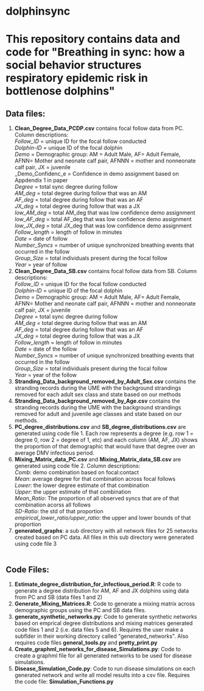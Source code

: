 # dolphinsync

# This repository contains data and code for "Breathing in sync: how a social behavior structures respiratory epidemic risk in bottlenose dolphins"

## Data files:</br>

1. **Clean_Degree_Data_PCDP.csv** contains focal follow data from PC. Column descriptions: </br>
   _Follow_ID_ = unique ID for the focal follow conducted</br>
   _Dolphin-ID_ = unique ID of the focal dolphin</br>
   _Demo_ = Demographic group: AM = Adult Male, AF= Adult Female, AFNN= Mother and neonate calf pair, AFNNN = mother and nonneonate calf pair, JX = juvenile</br>
   _Demo_Confidenc_e = Confidence in demo assignment based on Appdendix 1 in paper</br>
   _Degree_ = total sync degree during follow</br>
   _AM_deg_ = total degree during follow that was an AM</br>
   _AF_deg_ = total degree during follow that was an AF</br>
   _JX_deg_ = total degree during follow that was a JX</br>
   _low_AM_deg_ = total AM_deg that was low confidence demo assignment</br>
   _low_AF_deg_ = total AF_deg that was low confidence demo assignment</br>
   _low_JX_deg_ = total JX_deg that was low confidence demo assignment</br>
   _Follow_length_ = length of follow in minutes</br>
   _Date_ = date of follow</br>
   _Number_Syncs_ = number of unique synchronized breathing events that occurred in the follow</br>
   _Group_Size_ = total individuals present during the focal follow</br>
   _Year_ = year of follow</br>
2. **Clean_Degree_Data_SB.csv** contains focal follow data from SB. Column descriptions:</br>
   _Follow_ID_ = unique ID for the focal follow conducted</br>
   _Dolphin-ID_ = unique ID of the focal dolphin</br>
   _Demo_ = Demographic group: AM = Adult Male, AF= Adult Female, AFNN= Mother and neonate calf pair, AFNNN = mother and nonneonate calf pair, JX = juvenile</br>
   _Degree_ = total sync degree during follow</br>
   _AM_deg_ = total degree during follow that was an AM</br>
   _AF_deg_ = total degree during follow that was an AF</br>
   _JX_deg_ = total degree during follow that was a JX</br>
   _Follow_length_ = length of follow in minutes</br>
   _Date_ = date of the follow </br>
   _Number_Syncs_ = number of unique synchronized breathing events that occurred in the follow </br>
   _Group_Size_ = total individuals present during the focal follow</br>
   _Year_ = year of the follow </br>
3. **Stranding_Data_background_removed_by_Adult_Sex.csv** contains the stranding records during the UME with the background strandings removed for each adult sex class and state based on our methods</br>
4. **Stranding_Data_background_removed_by_Age.csv** contains the stranding records during the UME with the background strandings removed for adult and juvenile age classes and state based on our methods.</br>
5. **PC_degree_distributions.csv** and **SB_degree_distributions.csv** are generated using code file 1. Each row represents a degree (e.g. row 1 = degree 0, row 2 = degree of 1, etc) and each column (AM, AF, JX) shows the proportion of that demographic that would have that degree over an average DMV infectious period.</br>
6. **Mixing_Matrix_data_PC.csv** and  **Mixing_Matrix_data_SB.csv** are generated using code file 2. Column descriptions:</br>
   _Comb_: demo combination based on focal:contact</br>
   _Mean_: average degree for that combination across focal follows</br>
   _Lower_: the lower degree estimate of that combination</br>
   _Upper_: the upper estimate of that combination</br>
   _Mean_Ratio_: The proportion of all observed syncs that are of that combination acorss all follows </br>
   _SD-Ratio_: the std of that proportion </br>
   _empirical_lower_ratio/upper_ratio_: the upper and lower bounds of that proportion </br>
7. **generated_graphs**: a sub directory with all network files for 25 networks created based on PC data. All files in this sub directory were generated using code file 3 </br></br>

## Code Files:</br>

1. **Estimate_degree_distribution_for_infectious_period.R**: R code to generate a degree distribution for AM, AF and JX dolphins using data from PC and SB (data files 1 and 2) </br>
2. **Generate_Mixing_Matrices.R**: Code to generate a mixing matrix across demographic groups using the PC and SB data files.</br>
3. **generate_synthetic_networks.py**: Code to generate synthetic networks based on emprical degree distributions and mixing matrices generated code files 1 and 2 (i.e. data files 5 and 6). Requires the user make a subflder in their working directory called "generated_networks". Also requires code files **general_tools.py** and **pretty_print.py**</br>
4. **Create_graphml_networks_for_disease_Simulations.py**: Code to create a graphml file for all generated networks to be used for disease simulations.</br>
5. **Disease_Simulation_Code.py**: Code to run disease simulations on each generated network and write all model results into a csv file. Requires the code file: **Simulation_Functions.py**</br>



